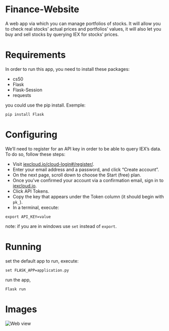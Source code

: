 # Finance-Website
A web app via which you can manage portfolios of stocks. It will allow you to check real stocks’ actual prices and portfolios’ values, it will also let you buy and sell stocks by querying IEX for stocks’ prices.

# Requirements
In order to run this app, you need to install these packages:
- cs50
- Flask
- Flask-Session
- requests

you could use the pip install. Exemple:

`pip install Flask`

# Configuring
We’ll need to register for an API key in order to be able to query IEX’s data. To do so, follow these steps:
- Visit [iexcloud.io/cloud-login#/register/](https://iexcloud.io/cloud-login#/register/).
- Enter your email address and a password, and click “Create account”.
- On the next page, scroll down to choose the Start (free) plan.
- Once you’ve confirmed your account via a confirmation email, sign in to [iexcloud.io](https://iexcloud.io/).
- Click API Tokens.
- Copy the key that appears under the Token column (it should begin with `pk_`).
- In a terminal,  execute:

`export API_KEY=value`

note: if you are in windows use `set` instead of `export`.

# Running

set the default app to run, execute:

`set FLASK_APP=application.py`

run the app,

`Flask run`

# Images
![Web view](https://github.com/iladmiral/Finance-Website/blob/master/images/Web_finance.PNG "web view")